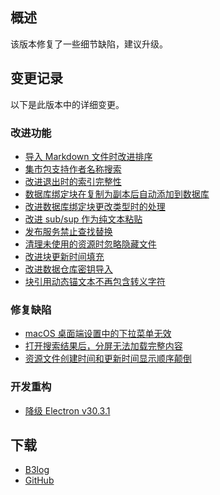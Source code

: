 ## 概述

该版本修复了一些细节缺陷，建议升级。

## 变更记录

以下是此版本中的详细变更。

### 改进功能

* [导入 Markdown 文件时改进排序](https://github.com/siyuan-note/siyuan/issues/11390)
* [集市包支持作者名称搜索](https://github.com/siyuan-note/siyuan/issues/11673)
* [改进退出时的索引完整性](https://github.com/siyuan-note/siyuan/issues/12039)
* [数据库绑定块在复制为副本后自动添加到数据库](https://github.com/siyuan-note/siyuan/issues/12140)
* [改进数据库绑定块更改类型时的处理](https://github.com/siyuan-note/siyuan/issues/12152)
* [改进 sub/sup 作为纯文本粘贴](https://github.com/siyuan-note/siyuan/issues/12155)
* [发布服务禁止查找替换](https://github.com/siyuan-note/siyuan/issues/12168)
* [清理未使用的资源时忽略隐藏文件](https://github.com/siyuan-note/siyuan/issues/12172)
* [改进块更新时间填充](https://github.com/siyuan-note/siyuan/issues/12182)
* [改进数据仓库密钥导入](https://github.com/siyuan-note/siyuan/issues/12183)
* [块引用动态锚文本不再包含转义字符](https://github.com/siyuan-note/siyuan/issues/12187)

### 修复缺陷

* [macOS 桌面端设置中的下拉菜单无效](https://github.com/siyuan-note/siyuan/issues/11929)
* [打开搜索结果后，分屏无法加载完整内容](https://github.com/siyuan-note/siyuan/issues/12150)
* [资源文件创建时间和更新时间显示顺序颠倒](https://github.com/siyuan-note/siyuan/issues/12170)

### 开发重构

* [降级 Electron v30.3.1](https://github.com/siyuan-note/siyuan/issues/12165)

## 下载

* [B3log](https://b3log.org/siyuan/download.html)
* [GitHub](https://github.com/siyuan-note/siyuan/releases)
